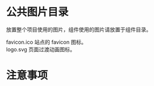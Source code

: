 # 公共图片目录

放置整个项目使用的图片，组件使用的图片请放置于组件目录。  

favicon.ico 站点的 favicon 图标。  
logo.svg 页面过渡动画图标。  

# 注意事项

